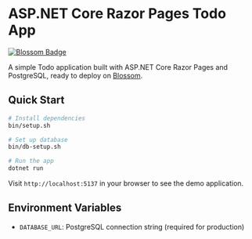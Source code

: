 # ASP.NET Core Razor Pages Todo App

[![Blossom Badge](https://img.boltops.com/images/blossom/logos/blossom-powered-by.png)](https://blossom-cloud.com)

A simple Todo application built with ASP.NET Core Razor Pages and PostgreSQL, ready to deploy on [Blossom](https://blossom-cloud.com).

## Quick Start

```bash
# Install dependencies
bin/setup.sh

# Set up database
bin/db-setup.sh

# Run the app
dotnet run
```

Visit `http://localhost:5137` in your browser to see the demo application.

## Environment Variables

- `DATABASE_URL`: PostgreSQL connection string (required for production)
